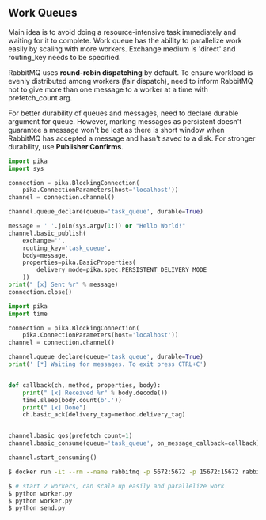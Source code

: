 ## Work Queues

Main idea is to avoid doing a resource-intensive task immediately and waiting for it to complete. Work queue has the ability to parallelize work easily by scaling with more workers. Exchange medium is 'direct' and routing_key needs to be specified.

RabbitMQ uses **round-robin dispatching** by default. To ensure workload is evenly distributed among workers (fair dispatch), need to inform RabbitMQ not to give more than one message to a worker at a time with prefetch_count arg.

For better durability of queues and messages, need to declare durable argument for queue. However, marking messages as persistent doesn't guarantee a message won't be lost as there is short window when RabbitMQ has accepted a message and hasn't saved to a disk. For stronger durability, use **Publisher Confirms**.

```py
import pika
import sys

connection = pika.BlockingConnection(
    pika.ConnectionParameters(host='localhost'))
channel = connection.channel()

channel.queue_declare(queue='task_queue', durable=True)

message = ' '.join(sys.argv[1:]) or "Hello World!"
channel.basic_publish(
    exchange='',
    routing_key='task_queue',
    body=message,
    properties=pika.BasicProperties(
        delivery_mode=pika.spec.PERSISTENT_DELIVERY_MODE
    ))
print(" [x] Sent %r" % message)
connection.close()
```

```py
import pika
import time

connection = pika.BlockingConnection(
    pika.ConnectionParameters(host='localhost'))
channel = connection.channel()

channel.queue_declare(queue='task_queue', durable=True)
print(' [*] Waiting for messages. To exit press CTRL+C')


def callback(ch, method, properties, body):
    print(" [x] Received %r" % body.decode())
    time.sleep(body.count(b'.'))
    print(" [x] Done")
    ch.basic_ack(delivery_tag=method.delivery_tag)


channel.basic_qos(prefetch_count=1)
channel.basic_consume(queue='task_queue', on_message_callback=callback)

channel.start_consuming()
```

```sh
$ docker run -it --rm --name rabbitmq -p 5672:5672 -p 15672:15672 rabbitmq:3.11-management

$ # start 2 workers, can scale up easily and parallelize work
$ python worker.py
$ python worker.py
$ python send.py
```
